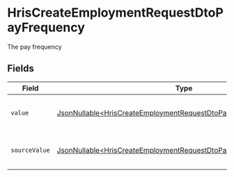 # HrisCreateEmploymentRequestDtoPayFrequency

The pay frequency


## Fields

| Field                                                                                                                                                    | Type                                                                                                                                                     | Required                                                                                                                                                 | Description                                                                                                                                              | Example                                                                                                                                                  |
| -------------------------------------------------------------------------------------------------------------------------------------------------------- | -------------------------------------------------------------------------------------------------------------------------------------------------------- | -------------------------------------------------------------------------------------------------------------------------------------------------------- | -------------------------------------------------------------------------------------------------------------------------------------------------------- | -------------------------------------------------------------------------------------------------------------------------------------------------------- |
| `value`                                                                                                                                                  | [JsonNullable\<HrisCreateEmploymentRequestDtoPayFrequencyValue>](../../models/components/HrisCreateEmploymentRequestDtoPayFrequencyValue.md)             | :heavy_minus_sign:                                                                                                                                       | The pay frequency of the job postings.                                                                                                                   | hourly                                                                                                                                                   |
| `sourceValue`                                                                                                                                            | [JsonNullable\<HrisCreateEmploymentRequestDtoPayFrequencySourceValue>](../../models/components/HrisCreateEmploymentRequestDtoPayFrequencySourceValue.md) | :heavy_minus_sign:                                                                                                                                       | The source value of the pay frequency.                                                                                                                   | Hourly                                                                                                                                                   |